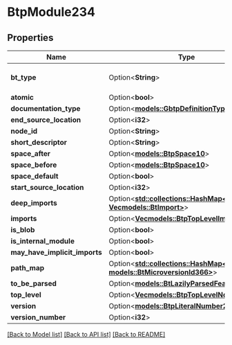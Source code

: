 # BtpModule234

## Properties

Name | Type | Description | Notes
------------ | ------------- | ------------- | -------------
**bt_type** | Option<**String**> | Type of JSON object. | [optional]
**atomic** | Option<**bool**> |  | [optional]
**documentation_type** | Option<[**models::GbtpDefinitionType**](GBTPDefinitionType.md)> |  | [optional]
**end_source_location** | Option<**i32**> |  | [optional]
**node_id** | Option<**String**> |  | [optional]
**short_descriptor** | Option<**String**> |  | [optional]
**space_after** | Option<[**models::BtpSpace10**](BTPSpace-10.md)> |  | [optional]
**space_before** | Option<[**models::BtpSpace10**](BTPSpace-10.md)> |  | [optional]
**space_default** | Option<**bool**> |  | [optional]
**start_source_location** | Option<**i32**> |  | [optional]
**deep_imports** | Option<[**std::collections::HashMap<String, Vec<models::BtImport>>**](Vec.md)> |  | [optional]
**imports** | Option<[**Vec<models::BtpTopLevelImport285>**](BTPTopLevelImport-285.md)> |  | [optional]
**is_blob** | Option<**bool**> |  | [optional]
**is_internal_module** | Option<**bool**> |  | [optional]
**may_have_implicit_imports** | Option<**bool**> |  | [optional]
**path_map** | Option<[**std::collections::HashMap<String, models::BtMicroversionId366>**](BTMicroversionId-366.md)> |  | [optional]
**to_be_parsed** | Option<[**models::BtLazilyParsedFeatureScript**](BTLazilyParsedFeatureScript.md)> |  | [optional]
**top_level** | Option<[**Vec<models::BtpTopLevelNode286>**](BTPTopLevelNode-286.md)> |  | [optional]
**version** | Option<[**models::BtpLiteralNumber258**](BTPLiteralNumber-258.md)> |  | [optional]
**version_number** | Option<**i32**> |  | [optional]

[[Back to Model list]](../README.md#documentation-for-models) [[Back to API list]](../README.md#documentation-for-api-endpoints) [[Back to README]](../README.md)



